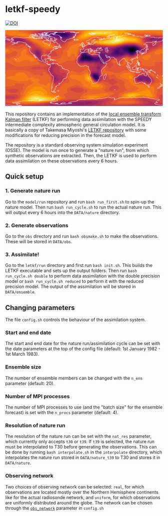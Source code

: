 # letkf-speedy

[![DOI](https://zenodo.org/badge/47407916.svg)](https://zenodo.org/badge/latestdoi/47407916)

![SPEEDY](speedy.png)

This repository contains an implementation of the [local ensemble transform Kalman filter](http://www.sciencedirect.com/science/article/pii/S0167278906004647) (LETKF) for performing data assimilation with the SPEEDY intermediate complexity atmospheric general circulation model. It is basically a copy of Takemasa Miyoshi's [LETKF repository](https://github.com/takemasa-miyoshi/letkf) with some modifications for reducing precision in the forecast model.

The repository is a standard observing system simulation experiment (OSSE). The model is run once to generate a "nature run", from which synthetic observations are extracted. Then, the LETKF is used to perform data assimilation on these observations every 6 hours.

## Quick setup

### 1. Generate nature run

Go to the `model/run` repository and run `bash run_first.sh` to spin-up the nature model. Then run `bash run_cycle.sh` to run the actual nature run. This will output every 6 hours into the `DATA/nature` directory.

### 2. Generate observations

Go to the `obs` directory and run `bash obsmake.sh` to make the observations. These will be stored in `DATA/obs`.

### 3. Assimilate!

Go to the `letkf/run` directory and first run `bash init.sh`. This builds the LETKF executable and sets up the output folders. Then run `bash run_cycle.sh double` to perform data assimilation with the double precision model or `bash run_cycle.sh reduced` to perform it with the reduced precision model. The output of the assimilation will be stored in `DATA/ensemble`.

## Changing parameters

The file `config.sh` controls the behaviour of the assimilation system.

### Start and end date

The start and end date for the nature run/assimilation cycle can be set with the date parameters at the top of the config file (default: 1st January 1982 - 1st March 1983).

### Ensemble size

The number of ensemble members can be changed with the `n_ens` parameter (default: 20).

### Number of MPI processes

The number of MPI processes to use (and the "batch size" for the ensemble forecast) is set with the `n_procs` parameter (default: 4).

### Resolution of nature run

The resolution of the nature run can be set with the `nat_res` parameter, which currently only accepts `t30` or `t39`. If `t39` is selected, the nature run must be interpolated to T30 before generating the observations. This can be done by running `bash interpolate.sh` in the `interpolate` directory, which interpolates the nature run stored in `DATA/nature_t39` to T30 and stores it in `DATA/nature`.

### Observing network
Two choices of observing network can be selected: `real`, for which observations are located mostly over the Northern Hemisphere continents like for the actual radiosonde network, and `uniform`, for which observations are uniformly distributed around the globe. The network can be chosen through the [`obs_network`](https://github.com/samhatfield/letkf-speedy/blob/56c11a9081a722acf8f81abc11e78846ba2a70c5/config.sh#L31) parameter in `config.sh`
